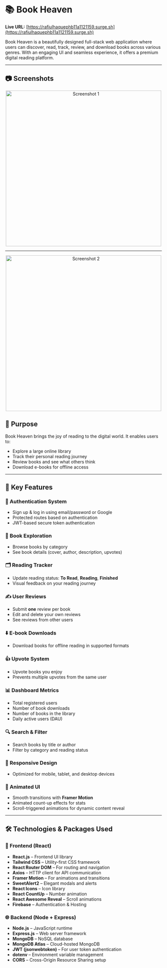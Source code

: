 # 📚 Book Heaven

**Live URL:** [https://rafiulhaquephb11a1121159.surge.sh](https://rafiulhaquephb11a1121159.surge.sh)

Book Heaven is a beautifully designed full-stack web application where users can discover, read, track, review, and download books across various genres. With an engaging UI and seamless experience, it offers a premium digital reading platform.

---

## 📷 Screenshots

<p align="center">
  <img src="https://i.postimg.cc/hGzCJHyy/Screenshot-2025-08-21-021223.png" alt="Screenshot 1" width="500"/>
</p>

---

<p align="center">
  <img src="https://i.postimg.cc/K84fV62G/Screenshot-2025-08-21-021251.png" alt="Screenshot 2" width="500"/>
</p>

## 🚀 Purpose

Book Heaven brings the joy of reading to the digital world. It enables users to:

- Explore a large online library
- Track their personal reading journey
- Review books and see what others think
- Download e-books for offline access

---

## 🌟 Key Features

### 🔐 Authentication System

- Sign up & log in using email/password or Google
- Protected routes based on authentication
- JWT-based secure token authentication

### 📖 Book Exploration

- Browse books by category
- See book details (cover, author, description, upvotes)

### 🗂️ Reading Tracker

- Update reading status: **To Read**, **Reading**, **Finished**
- Visual feedback on your reading journey

### ✍️ User Reviews

- Submit **one** review per book
- Edit and delete your own reviews
- See reviews from other users

### ⬇️ E-book Downloads

- Download books for offline reading in supported formats

### 👍 Upvote System

- Upvote books you enjoy
- Prevents multiple upvotes from the same user

### 📊 Dashboard Metrics

- Total registered users
- Number of book downloads
- Number of books in the library
- Daily active users (DAU)

### 🔍 Search & Filter

- Search books by title or author
- Filter by category and reading status

### 📱 Responsive Design

- Optimized for mobile, tablet, and desktop devices

### 🎨 Animated UI

- Smooth transitions with **Framer Motion**
- Animated count-up effects for stats
- Scroll-triggered animations for dynamic content reveal

---

## 🛠️ Technologies & Packages Used

### 🔧 Frontend (React)

- **React.js** – Frontend UI library
- **Tailwind CSS** – Utility-first CSS framework
- **React Router DOM** – For routing and navigation
- **Axios** – HTTP client for API communication
- **Framer Motion** – For animations and transitions
- **SweetAlert2** – Elegant modals and alerts
- **React Icons** – Icon library
- **React CountUp** – Number animation
- **React Awesome Reveal** – Scroll animations
- **Firebase** – Authentication & Hosting

### 🌐 Backend (Node + Express)

- **Node.js** – JavaScript runtime
- **Express.js** – Web server framework
- **MongoDB** – NoSQL database
- **MongoDB Atlas** – Cloud-hosted MongoDB
- **JWT (jsonwebtoken)** – For user token authentication
- **dotenv** – Environment variable management
- **CORS** – Cross-Origin Resource Sharing setup
